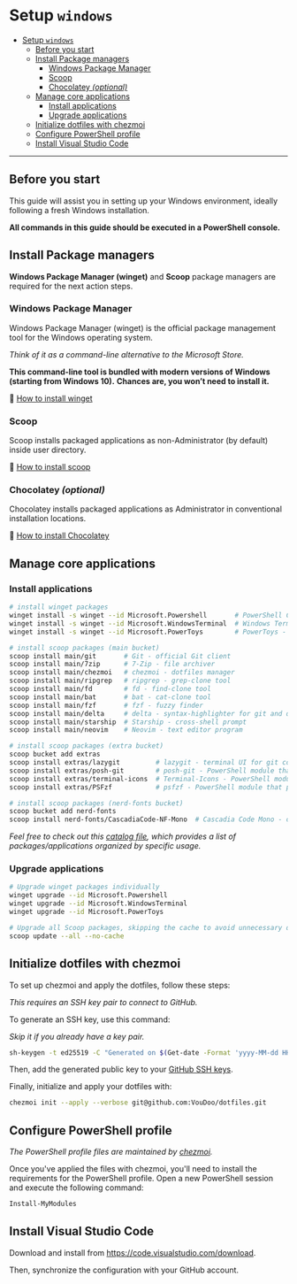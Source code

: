 # Setup `windows`

- [Setup `windows`](#setup-windows)
  - [Before you start](#before-you-start)
  - [Install Package managers](#install-package-managers)
    - [Windows Package Manager](#windows-package-manager)
    - [Scoop](#scoop)
    - [Chocolatey _(optional)_](#chocolatey-optional)
  - [Manage core applications](#manage-core-applications)
    - [Install applications](#install-applications)
    - [Upgrade applications](#upgrade-applications)
  - [Initialize dotfiles with chezmoi](#initialize-dotfiles-with-chezmoi)
  - [Configure PowerShell profile](#configure-powershell-profile)
  - [Install Visual Studio Code](#install-visual-studio-code)

---

## Before you start

This guide will assist you in setting up your Windows environment, ideally following a fresh Windows installation.

**All commands in this guide should be executed in a PowerShell console.**

## Install Package managers

**Windows Package Manager (winget)** and **Scoop** package managers are required for the next action steps.

### Windows Package Manager

Windows Package Manager (winget) is the official package management tool for the Windows operating system.

_Think of it as a command-line alternative to the Microsoft Store._

**This command-line tool is bundled with modern versions of Windows (starting from Windows 10).**
**Chances are, you won’t need to install it.**

🔗 [How to install winget](https://docs.microsoft.com/en-us/windows/package-manager/winget/#install-winget)

### Scoop

Scoop installs packaged applications as non-Administrator (by default) inside user directory.

🔗 [How to install scoop](https://scoop.sh/)

### Chocolatey _(optional)_

Chocolatey installs packaged applications as Administrator in conventional installation locations.

🔗 [How to install Chocolatey](https://chocolatey.org/install)

## Manage core applications

### Install applications

```sh
# install winget packages
winget install -s winget --id Microsoft.Powershell       # PowerShell Core - most popular Windows shell
winget install -s winget --id Microsoft.WindowsTerminal  # Windows Terminal - Windows Terminal emulator
winget install -s winget --id Microsoft.PowerToys        # PowerToys - set of utilities for power users

# install scoop packages (main bucket)
scoop install main/git       # Git - official Git client
scoop install main/7zip      # 7-Zip - file archiver
scoop install main/chezmoi   # chezmoi - dotfiles manager
scoop install main/ripgrep   # ripgrep - grep-clone tool
scoop install main/fd        # fd - find-clone tool
scoop install main/bat       # bat - cat-clone tool
scoop install main/fzf       # fzf - fuzzy finder
scoop install main/delta     # delta - syntax-highlighter for git and diff output
scoop install main/starship  # Starship - cross-shell prompt
scoop install main/neovim    # Neovim - text editor program

# install scoop packages (extra bucket)
scoop bucket add extras
scoop install extras/lazygit         # lazygit - terminal UI for git commands
scoop install extras/posh-git        # posh-git - PowerShell module that integrates Git and PowerShell
scoop install extras/terminal-icons  # Terminal-Icons - PowerShell module that displays file and folder icons in terminal
scoop install extras/PSFzf           # psfzf - PowerShell module that provides a wrapper for fzf

# install scoop packages (nerd-fonts bucket)
scoop bucket add nerd-fonts
scoop install nerd-fonts/CascadiaCode-NF-Mono  # Cascadia Code Mono - coding font
```

_Feel free to check out this [catalog file](./catalog.md), which provides a list of packages/applications organized by specific usage._

### Upgrade applications

```sh
# Upgrade winget packages individually
winget upgrade --id Microsoft.Powershell
winget upgrade --id Microsoft.WindowsTerminal
winget upgrade --id Microsoft.PowerToys

# Upgrade all Scoop packages, skipping the cache to avoid unnecessary disk usage
scoop update --all --no-cache
```

## Initialize dotfiles with chezmoi

To set up chezmoi and apply the dotfiles, follow these steps:

_This requires an SSH key pair to connect to GitHub._

To generate an SSH key, use this command:

_Skip it if you already have a key pair._

```sh
sh-keygen -t ed25519 -C "Generated on $(Get-date -Format 'yyyy-MM-dd HH:mm:ss')"
```

Then, add the generated public key to your [GitHub SSH keys](https://github.com/settings/keys).

Finally, initialize and apply your dotfiles with:

```sh
chezmoi init --apply --verbose git@github.com:VouDoo/dotfiles.git
```

## Configure PowerShell profile

_The PowerShell profile files are maintained by [chezmoi](https://www.chezmoi.io/)._

Once you've applied the files with chezmoi, you'll need to install the requirements for the PowerShell profile.
Open a new PowerShell session and execute the following command:

```powershell
Install-MyModules
```

## Install Visual Studio Code

Download and install from <https://code.visualstudio.com/download>.

Then, synchronize the configuration with your GitHub account.
